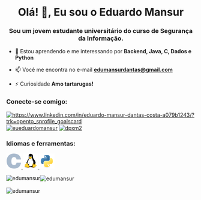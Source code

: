 <h1 align="center">Olá! 👋, Eu sou o Eduardo Mansur</h1>
<h3 align="center">Sou um jovem estudante universitário do curso de Segurança da Informação.</h3>

- 🌱 Estou aprendendo e me interessando por **Backend, Java, C, Dados e Python**

- 📫 Você me encontra no e-mail **edumansurdantas@gmail.com**

- ⚡ Curiosidade **Amo tartarugas!**

<h3 align="left">Conecte-se comigo:</h3>
<p align="left">
<a href="https://linkedin.com/in/https://www.linkedin.com/in/eduardo-mansur-dantas-costa-a079b1243/?trk=opento_sprofile_goalscard" target="blank"><img align="center" src="https://raw.githubusercontent.com/rahuldkjain/github-profile-readme-generator/master/src/images/icons/Social/linked-in-alt.svg" alt="https://www.linkedin.com/in/eduardo-mansur-dantas-costa-a079b1243/?trk=opento_sprofile_goalscard" height="30" width="40" /></a>
<a href="https://instagram.com/eueduardomansur" target="blank"><img align="center" src="https://raw.githubusercontent.com/rahuldkjain/github-profile-readme-generator/master/src/images/icons/Social/instagram.svg" alt="eueduardomansur" height="30" width="40" /></a>
<a href="https://discord.gg/dpxm2" target="blank"><img align="center" src="https://raw.githubusercontent.com/rahuldkjain/github-profile-readme-generator/master/src/images/icons/Social/discord.svg" alt="dpxm2" height="30" width="40" /></a>
</p>

<h3 align="left">Idiomas e ferramentas:</h3>
<p align="left"> <a href="https://www.cprogramming.com/" target="_blank" rel="noreferrer"> <img src="https://raw.githubusercontent.com/devicons/devicon/master/icons/c/c-original.svg" alt="c" width="40" height="40"/> </a> <a href="https://www.linux.org/" target="_blank" rel="noreferrer"> <img src="https://raw.githubusercontent.com/devicons/devicon/master/icons/linux/linux-original.svg" alt="linux" width="40" height="40"/> </a>  <a href="https://www.python.org" target="_blank" rel="noreferrer"> <img src="https://raw.githubusercontent.com/devicons/devicon/master/icons/python/python-original.svg" alt="python" width="40" height="40"/> </a> </p>

<p><img align="left" src="https://github-readme-stats.vercel.app/api/top-langs?username=edumansur&show_icons=true&locale=en&layout=compact" alt="edumansur" /></p>

<p> <img align="center" src="https://github-readme-stats.vercel.app/api?username=edumansur&show_icons=true&locale=en" alt="edumansur" /></p>

<p><img align="center" src="https://github-readme-streak-stats.herokuapp.com/?user=edumansur&" alt="edumansur" /></p>
